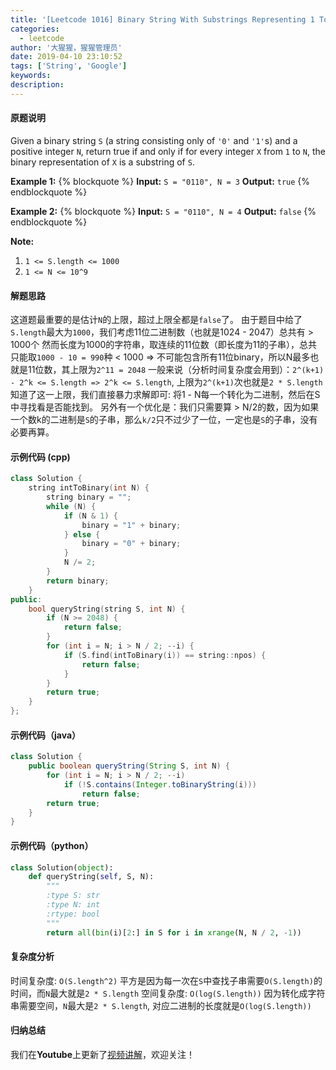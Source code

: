 ```yaml
---
title: '[Leetcode 1016] Binary String With Substrings Representing 1 To N'
categories:
  - leetcode
author: '大猩猩，猩猩管理员'
date: 2019-04-10 23:10:52
tags: ['String', 'Google']
keywords:
description:
---
```


#### 原题说明
Given a binary string `S` (a string consisting only of `'0'` and `'1'`s) and a positive integer `N`, return true if and only if for every integer `X` from `1` to `N`, the binary representation of `X` is a substring of `S`.


**Example 1:**
{% blockquote %}
**Input:** `S = "0110", N = 3`
**Output:** `true`
{% endblockquote %}

**Example 2:**
{% blockquote %}
**Input:** `S = "0110", N = 4`
**Output:** `false`
{% endblockquote %}

 
**Note:**
1. `1 <= S.length <= 1000`
2. `1 <= N <= 10^9`

<!--more-->

#### 解题思路
这道题最重要的是估计`N`的上限，超过上限全都是`false`了。
由于题目中给了`S.length`最大为`1000`，我们考虑11位二进制数（也就是1024 - 2047）总共有 > 1000个
然而长度为1000的字符串，取连续的11位数（即长度为11的子串），总共只能取`1000 - 10 = 990`种 < 1000 => 不可能包含所有11位binary，所以N最多也就是11位数，其上限为`2^11 = 2048`
一般来说（分析时间复杂度会用到）：`2^(k+1) - 2^k <= S.length => 2^k <= S.length`, 上限为`2^(k+1)`次也就是`2 * S.length`
知道了这一上限，我们直接暴力求解即可: 将1 - N每一个转化为二进制，然后在S中寻找看是否能找到。
另外有一个优化是：我们只需要算 > N/2的数，因为如果一个数k的二进制是`S`的子串，那么`k/2`只不过少了一位，一定也是`S`的子串，没有必要再算。

#### 示例代码 (cpp)
```cpp
class Solution {
    string intToBinary(int N) {
        string binary = "";
        while (N) {
            if (N & 1) {
                binary = "1" + binary;
            } else {
                binary = "0" + binary;
            }
            N /= 2;
        }
        return binary;
    }
public:
    bool queryString(string S, int N) {
        if (N >= 2048) {
            return false;
        }
        for (int i = N; i > N / 2; --i) {
            if (S.find(intToBinary(i)) == string::npos) {
                return false;
            }
        }
        return true;
    }
};
```

#### 示例代码（java）
```java
class Solution {
    public boolean queryString(String S, int N) {
        for (int i = N; i > N / 2; --i)
            if (!S.contains(Integer.toBinaryString(i)))
                return false;
        return true;
    }
}
```

#### 示例代码（python）
```python
class Solution(object):
    def queryString(self, S, N):
        """
        :type S: str
        :type N: int
        :rtype: bool
        """
        return all(bin(i)[2:] in S for i in xrange(N, N / 2, -1))
```

#### 复杂度分析
时间复杂度: `O(S.length^2)` 平方是因为每一次在`S`中查找子串需要`O(S.length)`的时间，而`N`最大就是`2 * S.length`
空间复杂度: `O(log(S.length))` 因为转化成字符串需要空间，`N`最大是`2 * S.length`, 对应二进制的长度就是`O(log(S.length))`

#### 归纳总结
我们在**Youtube**上更新了[视频讲解](https://youtu.be/bYoc35QYUhI)，欢迎关注！